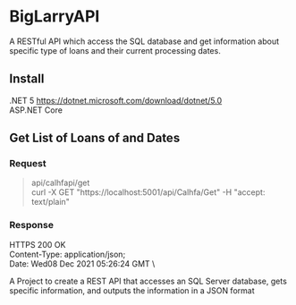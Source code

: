 # BigLarryAPI
A RESTful API which access the SQL database and get information about specific type of loans and their current processing dates.

## Install
.NET 5 https://dotnet.microsoft.com/download/dotnet/5.0 \
ASP.NET Core

## Get List of Loans of and Dates
### Request
>api/calhfapi/get\
curl -X GET "https://localhost:5001/api/Calhfa/Get" -H  "accept: text/plain"

### Response
 HTTPS 200 OK\
 Content-Type: application/json;\
 Date: Wed08 Dec 2021 05:26:24 GMT \
 







A Project to create a REST API that accesses an SQL Server database, gets specific information, and outputs the information in a JSON format

